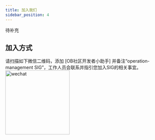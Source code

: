 ```yaml
---
title: 加入我们
sidebar_position: 4
---
```


待补充

## 加入方式
请扫描如下微信二维码，添加 [OB社区开发者小助手] 并备注“operation-management SIG”，工作人员会联系并指引您加入SIG的相关事宜。
<img src="/img/sig/sig_helper_wechat.png" alt="wechat" width="200" height="auto" />
